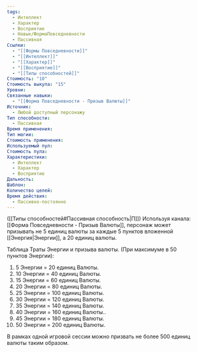 ```yaml
---
tags:
  - Интеллект
  - Характер
  - Восприятие
  - Навык/ФормаПовседневности
  - Пассивная
Ссылки:
  - "[[Формы Повседневности]]"
  - "[[Интеллект]]"
  - "[[Характер]]"
  - "[[Восприятие]]"
  - "[[Типы способностей]]"
Стоимость: "10"
Стоимость выкупа: "15"
Уровни: 
Связанные навыки:
  - "[[Форма Повседневности - Призыв Валюты]]"
Источник:
  - Любой доступный персонажу
Тип способности:
  - Пассивная
Время применения: 
Тип магии: 
Стоимость применения: 
Используемый пул: 
Стоимость пула: 
Характеристики:
  - Интеллект
  - Характер
  - Восприятие
Дальность: 
Шаблон: 
Количество целей: 
Время действия:
  - Пассивно-постоянно
---
```

([[Типы способностей#Пассивная способность|П]]) Используя канала: [[Форма Повседневности - Призыв Валюты]], персонаж может призывать не 5 единиц валюты за каждые 5 пунктов вложенной [[Энергия|Энергии]], а 20 единиц валюты. 

Таблица Траты Энергии и призыва валюты.
(При максимуме в 50 пунктов Энергии):

1. 5 Энергии = 20 единиц Валюты.
2. 10 Энергии = 40 единиц Валюты.
3. 15 Энергии = 60 единиц Валюты.
4. 20 Энергии = 80 единиц Валюты.
5. 25 Энергии = 100 единиц Валюты.
6. 30 Энергии = 120 единиц Валюты.
7. 35 Энергии = 140 единиц Валюты.
8. 40 Энергии = 160 единиц Валюты..
9. 45 Энергии = 180 единиц Валюты.
10. 50 Энергии = 200 единиц Валюты.

В рамках одной игровой сессии можно призвать не более 500 единиц валюты таким образом. 
